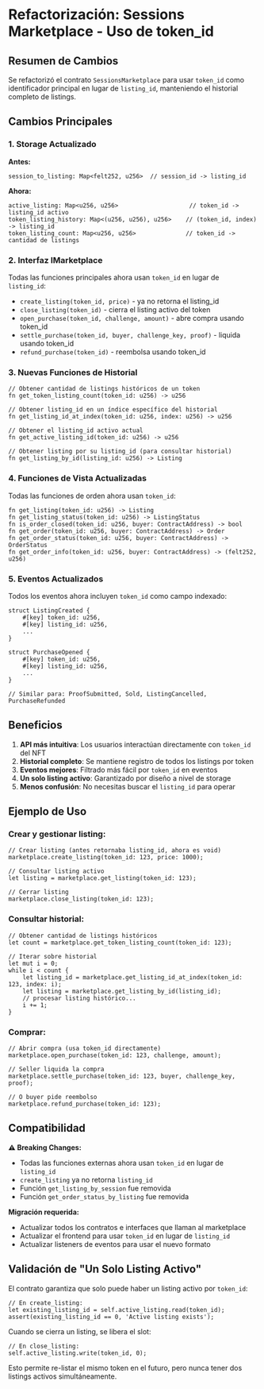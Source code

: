 # Refactorización: Sessions Marketplace - Uso de token_id

## Resumen de Cambios

Se refactorizó el contrato `SessionsMarketplace` para usar `token_id` como identificador principal en lugar de `listing_id`, manteniendo el historial completo de listings.

## Cambios Principales

### 1. Storage Actualizado

**Antes:**
```cairo
session_to_listing: Map<felt252, u256>  // session_id -> listing_id
```

**Ahora:**
```cairo
active_listing: Map<u256, u256>                    // token_id -> listing_id activo
token_listing_history: Map<(u256, u256), u256>    // (token_id, index) -> listing_id
token_listing_count: Map<u256, u256>              // token_id -> cantidad de listings
```

### 2. Interfaz IMarketplace

Todas las funciones principales ahora usan `token_id` en lugar de `listing_id`:

- `create_listing(token_id, price)` - ya no retorna el listing_id
- `close_listing(token_id)` - cierra el listing activo del token
- `open_purchase(token_id, challenge, amount)` - abre compra usando token_id
- `settle_purchase(token_id, buyer, challenge_key, proof)` - liquida usando token_id
- `refund_purchase(token_id)` - reembolsa usando token_id

### 3. Nuevas Funciones de Historial

```cairo
// Obtener cantidad de listings históricos de un token
fn get_token_listing_count(token_id: u256) -> u256

// Obtener listing_id en un índice específico del historial
fn get_listing_id_at_index(token_id: u256, index: u256) -> u256

// Obtener el listing_id activo actual
fn get_active_listing_id(token_id: u256) -> u256

// Obtener listing por su listing_id (para consultar historial)
fn get_listing_by_id(listing_id: u256) -> Listing
```

### 4. Funciones de Vista Actualizadas

Todas las funciones de orden ahora usan `token_id`:

```cairo
fn get_listing(token_id: u256) -> Listing
fn get_listing_status(token_id: u256) -> ListingStatus
fn is_order_closed(token_id: u256, buyer: ContractAddress) -> bool
fn get_order(token_id: u256, buyer: ContractAddress) -> Order
fn get_order_status(token_id: u256, buyer: ContractAddress) -> OrderStatus
fn get_order_info(token_id: u256, buyer: ContractAddress) -> (felt252, u256)
```

### 5. Eventos Actualizados

Todos los eventos ahora incluyen `token_id` como campo indexado:

```cairo
struct ListingCreated {
    #[key] token_id: u256,
    #[key] listing_id: u256,
    ...
}

struct PurchaseOpened {
    #[key] token_id: u256,
    #[key] listing_id: u256,
    ...
}

// Similar para: ProofSubmitted, Sold, ListingCancelled, PurchaseRefunded
```

## Beneficios

1. **API más intuitiva**: Los usuarios interactúan directamente con `token_id` del NFT
2. **Historial completo**: Se mantiene registro de todos los listings por token
3. **Eventos mejores**: Filtrado más fácil por `token_id` en eventos
4. **Un solo listing activo**: Garantizado por diseño a nivel de storage
5. **Menos confusión**: No necesitas buscar el `listing_id` para operar

## Ejemplo de Uso

### Crear y gestionar listing:
```cairo
// Crear listing (antes retornaba listing_id, ahora es void)
marketplace.create_listing(token_id: 123, price: 1000);

// Consultar listing activo
let listing = marketplace.get_listing(token_id: 123);

// Cerrar listing
marketplace.close_listing(token_id: 123);
```

### Consultar historial:
```cairo
// Obtener cantidad de listings históricos
let count = marketplace.get_token_listing_count(token_id: 123);

// Iterar sobre historial
let mut i = 0;
while i < count {
    let listing_id = marketplace.get_listing_id_at_index(token_id: 123, index: i);
    let listing = marketplace.get_listing_by_id(listing_id);
    // procesar listing histórico...
    i += 1;
}
```

### Comprar:
```cairo
// Abrir compra (usa token_id directamente)
marketplace.open_purchase(token_id: 123, challenge, amount);

// Seller liquida la compra
marketplace.settle_purchase(token_id: 123, buyer, challenge_key, proof);

// O buyer pide reembolso
marketplace.refund_purchase(token_id: 123);
```

## Compatibilidad

**⚠️ Breaking Changes:**
- Todas las funciones externas ahora usan `token_id` en lugar de `listing_id`
- `create_listing` ya no retorna `listing_id`
- Función `get_listing_by_session` fue removida
- Función `get_order_status_by_listing` fue removida

**Migración requerida:**
- Actualizar todos los contratos e interfaces que llaman al marketplace
- Actualizar el frontend para usar `token_id` en lugar de `listing_id`
- Actualizar listeners de eventos para usar el nuevo formato

## Validación de "Un Solo Listing Activo"

El contrato garantiza que solo puede haber un listing activo por `token_id`:

```cairo
// En create_listing:
let existing_listing_id = self.active_listing.read(token_id);
assert(existing_listing_id == 0, 'Active listing exists');
```

Cuando se cierra un listing, se libera el slot:
```cairo
// En close_listing:
self.active_listing.write(token_id, 0);
```

Esto permite re-listar el mismo token en el futuro, pero nunca tener dos listings activos simultáneamente.
